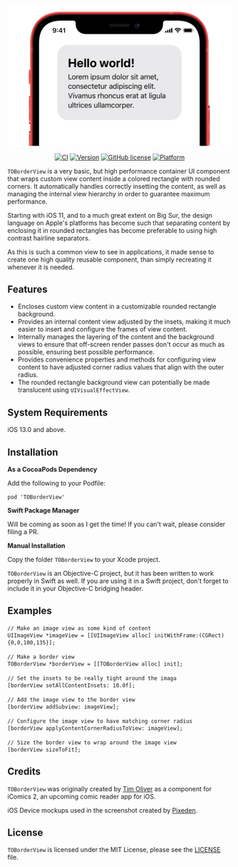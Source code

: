 <p align="center">
<img src="screenshot.png" width="650" style="margin:0 auto" />
</p>

<span align="center">
  
[![CI](https://github.com/TimOliver/TOBorderView/workflows/CI/badge.svg)](https://github.com/TimOliver/TOBorderView/actions?query=workflow%3ACI)
[![Version](https://img.shields.io/cocoapods/v/TOBorderView.svg?style=flat)](http://cocoadocs.org/docsets/TOBorderView)
[![GitHub license](https://img.shields.io/badge/license-MIT-blue.svg)](https://raw.githubusercontent.com/TimOliver/TOBorderView/master/LICENSE)
[![Platform](https://img.shields.io/cocoapods/p/TOBorderView.svg?style=flat)](http://cocoadocs.org/docsets/TOBorderView)
  
</span>


`TOBorderView` is a very basic, but high performance container UI component that wraps custom view content inside a colored rectangle with rounded corners. It automatically handles correctly insetting the content, as well as managing the internal view hierarchy in order to guarantee maximum performance.

Starting with iOS 11, and to a much great extent on Big Sur, the design language on Apple's platforms has become such that separating content by enclosing it in rounded rectangles has become preferable to using high contrast hairline separators.

As this is such a common view to see in applications, it made sense to create one high quality reusable component, than simply recreating it whenever it is needed.

## Features

* Encloses custom view content in a customizable rounded rectangle background.
* Provides an internal content view adjusted by the insets, making it much easier to insert and configure the frames of view content.
* Internally manages the layering of the content and the background views to ensure that off-screen render passes don't occur as much as possible, ensuring best possible performance.
* Provides convenience properties and methods for configuring view content to have adjusted corner radius values that align with the outer radius.
* The rounded rectangle background view can potentially be made translucent using `UIVisualEffectView`.

## System Requirements
iOS 13.0 and above.

## Installation

**As a CocoaPods Dependency**

Add the following to your Podfile:
```
pod 'TOBorderView'
```

**Swift Package Manager**

Will be coming as soon as I get the time! If you can't wait, please consider filing a PR.

**Manual Installation**

Copy the folder `TOBorderView` to your Xcode project.

`TOBorderView` is an Objective-C project, but it has been written to work properly in Swift as well. If you are using it in a Swift project, don't forget to include it in your Objective-C bridging header.

## Examples

```objc
// Make an image view as some kind of content
UIImageView *imageView = [[UIImageView alloc] initWithFrame:(CGRect){0,0,100,135}];

// Make a border view
TOBorderView *borderView = [[TOBorderView alloc] init];

// Set the insets to be really tight around the imaga
[borderView setAllContentInsets: 10.0f];

// Add the image view to the border view
[borderView addSubview: imageView];

// Configure the image view to have matching corner radius
[borderView applyContentCornerRadiusToView: imageView];

// Size the border view to wrap around the image view
[borderView sizeToFit];

```

## Credits
`TOBorderView` was originally created by [Tim Oliver](http://twitter.com/TimOliverAU) as a component for iComics 2, an upcoming comic reader app for iOS.

iOS Device mockups used in the screenshot created by [Pixeden](http://www.pixeden.com).

## License
`TOBorderView` is licensed under the MIT License, please see the [LICENSE](LICENSE) file.
